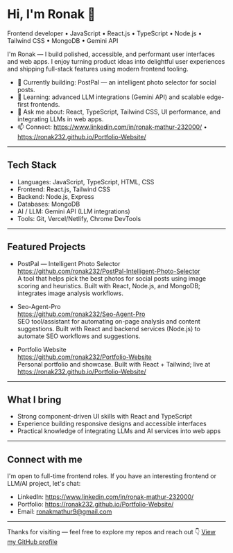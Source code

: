 # Hi, I'm Ronak 👋

Frontend developer • JavaScript • React.js • TypeScript • Node.js • Tailwind CSS • MongoDB • Gemini API

I'm Ronak — I build polished, accessible, and performant user interfaces and web apps. I enjoy turning product ideas into delightful user experiences and shipping full-stack features using modern frontend tooling.

- 🔭 Currently building: PostPal — an intelligent photo selector for social posts.
- 🌱 Learning: advanced LLM integrations (Gemini API) and scalable edge-first frontends.
- 💬 Ask me about: React, TypeScript, Tailwind CSS, UI performance, and integrating LLMs in web apps.
- 📫 Connect: https://www.linkedin.com/in/ronak-mathur-232000/ • https://ronak232.github.io/Portfolio-Website/

---

## Tech Stack
- Languages: JavaScript, TypeScript, HTML, CSS
- Frontend: React.js, Tailwind CSS
- Backend: Node.js, Express
- Databases: MongoDB
- AI / LLM: Gemini API (LLM integrations)
- Tools: Git, Vercel/Netlify, Chrome DevTools

---

## Featured Projects

- PostPal — Intelligent Photo Selector  
  https://github.com/ronak232/PostPal-Intelligent-Photo-Selector  
  A tool that helps pick the best photos for social posts using image scoring and heuristics. Built with React, Node.js, and MongoDB; integrates image analysis workflows.

- Seo-Agent-Pro  
  https://github.com/ronak232/Seo-Agent-Pro  
  SEO tool/assistant for automating on-page analysis and content suggestions. Built with React and backend services (Node.js) to automate SEO workflows and suggestions.

- Portfolio Website  
  https://github.com/ronak232/Portfolio-Website  
  Personal portfolio and showcase. Built with React + Tailwind; live at https://ronak232.github.io/Portfolio-Website/

---

## What I bring
- Strong component-driven UI skills with React and TypeScript
- Experience building responsive designs and accessible interfaces
- Practical knowledge of integrating LLMs and AI services into web apps

---

## Connect with me
I'm open to full-time frontend roles. If you have an interesting frontend or LLM/AI project, let's chat:
- LinkedIn: https://www.linkedin.com/in/ronak-mathur-232000/
- Portfolio: https://ronak232.github.io/Portfolio-Website/
- Email: ronakmathur9@gmail.com

---

Thanks for visiting — feel free to explore my repos and reach out 👇
[View my GitHub profile](https://github.com/ronak232)
